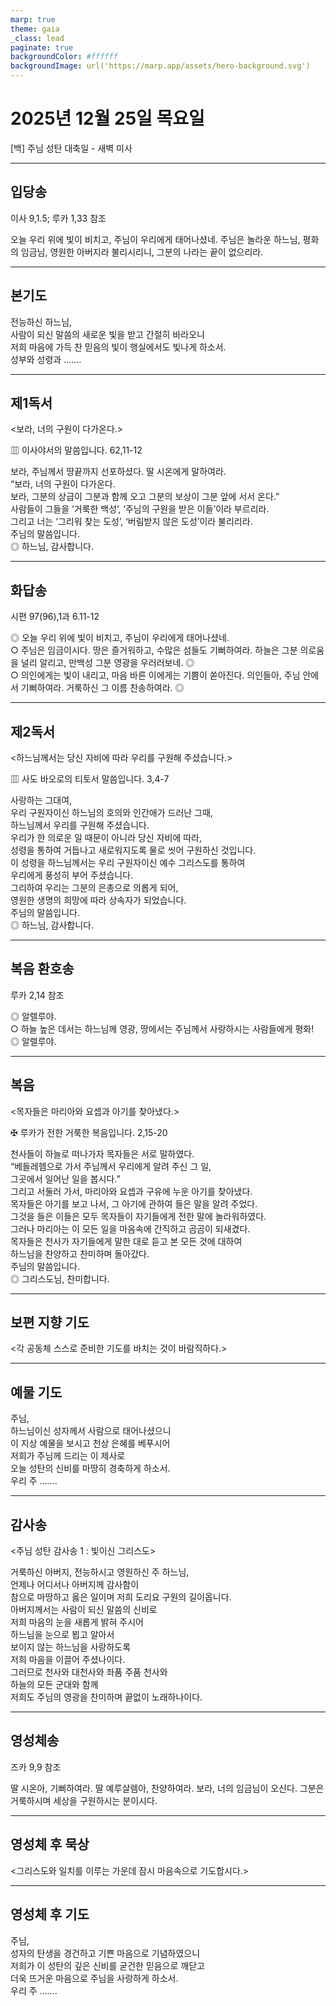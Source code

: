 ```yaml
---
marp: true
theme: gaia
_class: lead
paginate: true
backgroundColor: #ffffff
backgroundImage: url('https://marp.app/assets/hero-background.svg')
---
```


# 2025년 12월 25일 목요일

[백] 주님 성탄 대축일 - 새벽 미사  




---

## 입당송

이사 9,1.5; 루카 1,33 참조

오늘 우리 위에 빛이 비치고, 주님이 우리에게 태어나셨네. 주님은 놀라운 하느님, 평화의 임금님, 영원한 아버지라 불리시리니, 그분의 나라는 끝이 없으리라.  
  


---

## 본기도

전능하신 하느님,  
사람이 되신 말씀의 새로운 빛을 받고 간절히 바라오니  
저희 마음에 가득 찬 믿음의 빛이 행실에서도 빛나게 하소서.  
성부와 성령과 …….  
  


---

## 제1독서

<보라, 너의 구원이 다가온다.>

▥ 이사야서의 말씀입니다. 62,11-12

보라, 주님께서 땅끝까지 선포하셨다. 딸 시온에게 말하여라.  
“보라, 너의 구원이 다가온다.  
보라, 그분의 상급이 그분과 함께 오고 그분의 보상이 그분 앞에 서서 온다.”  
사람들이 그들을 ‘거룩한 백성’, ‘주님의 구원을 받은 이들’이라 부르리라.  
그리고 너는 ‘그리워 찾는 도성’, ‘버림받지 않은 도성’이라 불리리라.  
주님의 말씀입니다.  
◎ 하느님, 감사합니다.  
  


---

## 화답송

시편 97(96),1과 6.11-12

◎ 오늘 우리 위에 빛이 비치고, 주님이 우리에게 태어나셨네.  
○ 주님은 임금이시다. 땅은 즐거워하고, 수많은 섬들도 기뻐하여라. 하늘은 그분 의로움을 널리 알리고, 만백성 그분 영광을 우러러보네. ◎  
○ 의인에게는 빛이 내리고, 마음 바른 이에게는 기쁨이 쏟아진다. 의인들아, 주님 안에서 기뻐하여라. 거룩하신 그 이름 찬송하여라. ◎  
  


---

## 제2독서

<하느님께서는 당신 자비에 따라 우리를 구원해 주셨습니다.>

▥ 사도 바오로의 티토서 말씀입니다. 3,4-7

사랑하는 그대여,  
우리 구원자이신 하느님의 호의와 인간애가 드러난 그때,  
하느님께서 우리를 구원해 주셨습니다.  
우리가 한 의로운 일 때문이 아니라 당신 자비에 따라,  
성령을 통하여 거듭나고 새로워지도록 물로 씻어 구원하신 것입니다.  
이 성령을 하느님께서는 우리 구원자이신 예수 그리스도를 통하여  
우리에게 풍성히 부어 주셨습니다.  
그리하여 우리는 그분의 은총으로 의롭게 되어,  
영원한 생명의 희망에 따라 상속자가 되었습니다.  
주님의 말씀입니다.  
◎ 하느님, 감사합니다.  
  


---

## 복음 환호송

루카 2,14 참조

◎ 알렐루야.  
○ 하늘 높은 데서는 하느님께 영광, 땅에서는 주님께서 사랑하시는 사람들에게 평화!  
◎ 알렐루야.  
  


---

## 복음

<목자들은 마리아와 요셉과 아기를 찾아냈다.>

✠ 루카가 전한 거룩한 복음입니다. 2,15-20

천사들이 하늘로 떠나가자 목자들은 서로 말하였다.  
“베들레헴으로 가서 주님께서 우리에게 알려 주신 그 일,  
그곳에서 일어난 일을 봅시다.”  
그리고 서둘러 가서, 마리아와 요셉과 구유에 누운 아기를 찾아냈다.  
목자들은 아기를 보고 나서, 그 아기에 관하여 들은 말을 알려 주었다.  
그것을 들은 이들은 모두 목자들이 자기들에게 전한 말에 놀라워하였다.  
그러나 마리아는 이 모든 일을 마음속에 간직하고 곰곰이 되새겼다.  
목자들은 천사가 자기들에게 말한 대로 듣고 본 모든 것에 대하여  
하느님을 찬양하고 찬미하며 돌아갔다.  
주님의 말씀입니다.  
◎ 그리스도님, 찬미합니다.  
  


---

## 보편 지향 기도

<각 공동체 스스로 준비한 기도를 바치는 것이 바람직하다.>

  


---

## 예물 기도

주님,  
하느님이신 성자께서 사람으로 태어나셨으니  
이 지상 예물을 보시고 천상 은혜를 베푸시어  
저희가 주님께 드리는 이 제사로  
오늘 성탄의 신비를 마땅히 경축하게 하소서.  
우리 주 …….  
  


---

## 감사송

<주님 성탄 감사송 1 : 빛이신 그리스도>

거룩하신 아버지, 전능하시고 영원하신 주 하느님,  
언제나 어디서나 아버지께 감사함이  
참으로 마땅하고 옳은 일이며 저희 도리요 구원의 길이옵니다.  
아버지께서는 사람이 되신 말씀의 신비로  
저희 마음의 눈을 새롭게 밝혀 주시어  
하느님을 눈으로 뵙고 알아서  
보이지 않는 하느님을 사랑하도록  
저희 마음을 이끌어 주셨나이다.  
그러므로 천사와 대천사와 좌품 주품 천사와  
하늘의 모든 군대와 함께  
저희도 주님의 영광을 찬미하며 끝없이 노래하나이다.  
  


---

## 영성체송

즈카 9,9 참조

딸 시온아, 기뻐하여라. 딸 예루살렘아, 찬양하여라. 보라, 너의 임금님이 오신다. 그분은 거룩하시며 세상을 구원하시는 분이시다.  
  


---

## 영성체 후 묵상

<그리스도와 일치를 이루는 가운데 잠시 마음속으로 기도합시다.>  


---

## 영성체 후 기도

주님,  
성자의 탄생을 경건하고 기쁜 마음으로 기념하였으니  
저희가 이 성탄의 깊은 신비를 굳건한 믿음으로 깨닫고  
더욱 뜨거운 마음으로 주님을 사랑하게 하소서.  
우리 주 …….